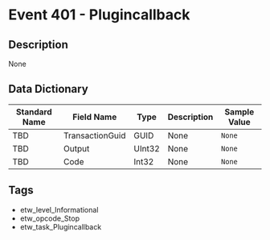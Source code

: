 # Event 401 - Plugincallback

## Description
None

## Data Dictionary
|Standard Name|Field Name|Type|Description|Sample Value|
|---|---|---|---|---|
|TBD|TransactionGuid|GUID|None|`None`|
|TBD|Output|UInt32|None|`None`|
|TBD|Code|Int32|None|`None`|

## Tags
* etw_level_Informational
* etw_opcode_Stop
* etw_task_Plugincallback